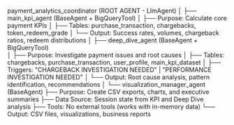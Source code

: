 payment_analytics_coordinator (ROOT AGENT - LlmAgent)
│
├── main_kpi_agent (BaseAgent + BigQueryTool)
│   ├── Purpose: Calculate core payment KPIs
│   ├── Tables: purchase_transaction, chargebacks, token_redeem_grade
│   └── Output: Success rates, volumes, chargeback ratios, redeem distributions
│
├── deep_dive_agent (BaseAgent + BigQueryTool)  
│   ├── Purpose: Investigate payment issues and root causes
│   ├── Tables: chargebacks, purchase_transaction, user_profile, main_kpi_dataset
│   ├── Triggers: "CHARGEBACK INVESTIGATION NEEDED" | "PERFORMANCE INVESTIGATION NEEDED"
│   └── Output: Root cause analysis, pattern identification, recommendations
│
└── visualization_manager_agent (BaseAgent)
    ├── Purpose: Create CSV exports, charts, and executive summaries
    ├── Data Source: Session state from KPI and Deep Dive analysis
    ├── Tools: No external tools (works with in-memory data)
    └── Output: CSV files, visualizations, business reports